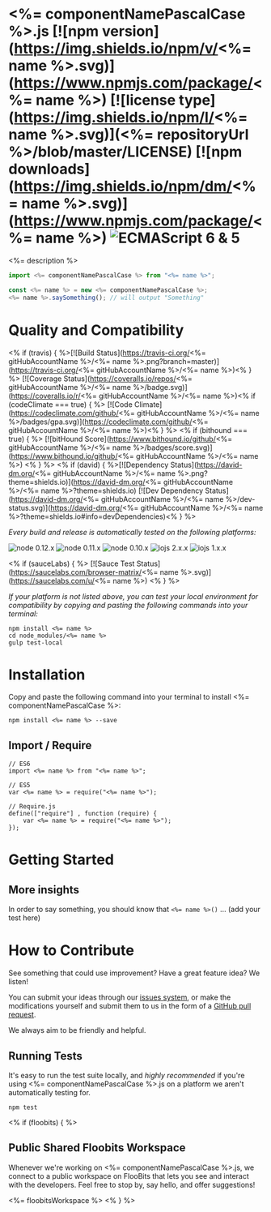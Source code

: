 # <%= componentNamePascalCase %>.js [![npm version](https://img.shields.io/npm/v/<%= name %>.svg)](https://www.npmjs.com/package/<%= name %>) [![license type](https://img.shields.io/npm/l/<%= name %>.svg)](<%= repositoryUrl %>/blob/master/LICENSE) [![npm downloads](https://img.shields.io/npm/dm/<%= name %>.svg)](https://www.npmjs.com/package/<%= name %>) ![ECMAScript 6 & 5](https://img.shields.io/badge/ECMAScript-6%20/%205-red.svg)

<%= description %>

```javascript
import <%= componentNamePascalCase %> from "<%= name %>";

const <%= name %> = new <%= componentNamePascalCase %>;
<%= name %>.saySomething(); // will output "Something"
```

# Quality and Compatibility

<% if (travis) { %>[![Build Status](https://travis-ci.org/<%= gitHubAccountName %>/<%= name %>.png?branch=master)](https://travis-ci.org/<%= gitHubAccountName %>/<%= name %>)<% } %> [![Coverage Status](https://coveralls.io/repos/<%= gitHubAccountName %>/<%= name %>/badge.svg)](https://coveralls.io/r/<%= gitHubAccountName %>/<%= name %>)<% if (codeClimate === true) { %> [![Code Climate](https://codeclimate.com/github/<%= gitHubAccountName %>/<%= name %>/badges/gpa.svg)](https://codeclimate.com/github/<%= gitHubAccountName %>/<%= name %>)<% } %> <% if (bithound === true) { %> [![bitHound Score](https://www.bithound.io/github/<%= gitHubAccountName %>/<%= name %>/badges/score.svg)](https://www.bithound.io/github/<%= gitHubAccountName %>/<%= name %>) <% } %> <% if (david) { %>[![Dependency Status](https://david-dm.org/<%= gitHubAccountName %>/<%= name %>.png?theme=shields.io)](https://david-dm.org/<%= gitHubAccountName %>/<%= name %>?theme=shields.io) [![Dev Dependency Status](https://david-dm.org/<%= gitHubAccountName %>/<%= name %>/dev-status.svg)](https://david-dm.org/<%= gitHubAccountName %>/<%= name %>?theme=shields.io#info=devDependencies)<% } %>

*Every build and release is automatically tested on the following platforms:*

![node 0.12.x](https://img.shields.io/badge/node-0.12.x-brightgreen.svg) ![node 0.11.x](https://img.shields.io/badge/node-0.11.x-brightgreen.svg) ![node 0.10.x](https://img.shields.io/badge/node-0.10.x-brightgreen.svg)
![iojs 2.x.x](https://img.shields.io/badge/iojs-2.x.x-brightgreen.svg) ![iojs 1.x.x](https://img.shields.io/badge/iojs-1.x.x-brightgreen.svg)

<% if (sauceLabs) { %>
[![Sauce Test Status](https://saucelabs.com/browser-matrix/<%= name %>.svg)](https://saucelabs.com/u/<%= name %>)
<% } %>

*If your platform is not listed above, you can test your local environment for compatibility by copying and pasting the following commands into your terminal:*

```
npm install <%= name %>
cd node_modules/<%= name %>
gulp test-local
```

# Installation

Copy and paste the following command into your terminal to install <%= componentNamePascalCase %>:

```
npm install <%= name %> --save
```

## Import / Require

```
// ES6
import <%= name %> from "<%= name %>";
```

```
// ES5
var <%= name %> = require("<%= name %>");
```

```
// Require.js
define(["require"] , function (require) {
    var <%= name %> = require("<%= name %>");
});
```

# Getting Started

## More insights

In order to say something, you should know that `<%= name %>()` ... (add your test here)

# How to Contribute

See something that could use improvement? Have a great feature idea? We listen!

You can submit your ideas through our [issues system](<%= issueTrackerUrl %>), or make the modifications yourself and submit them to us in the form of a [GitHub pull request](https://help.github.com/articles/using-pull-requests/).

We always aim to be friendly and helpful.

## Running Tests

It's easy to run the test suite locally, and *highly recommended* if you're using <%= componentNamePascalCase %>.js on a platform we aren't automatically testing for.

```
npm test
```

<% if (floobits) { %>
## Public Shared Floobits Workspace

Whenever we're working on <%= componentNamePascalCase %>.js, we connect to a public workspace on FlooBits that lets you see and interact with the developers. Feel free to stop by, say hello, and offer suggestions!

<%= floobitsWorkspace %>
<% } %>
